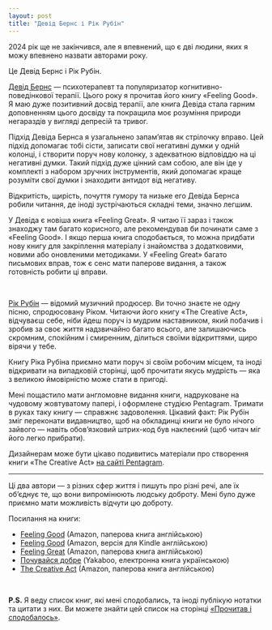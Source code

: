 ```yaml
---
layout: post
title: "Девід Бернс і Рік Рубін"
---
```


2024 рік ще не закінчився, але я впевнений, що є дві людини, яких я можу впевнено назвати авторами року.

Це Девід Бернс і Рік Рубін.

<!-- more -->

[Девід Бернс](https://en.wikipedia.org/wiki/David_D._Burns) — психотерапевт та популяризатор когнитивно-поведінкової терапії. Цього року я прочитав його книгу «Feeling Good». Я маю дуже позитивний досвід терапії, але книга Девіда стала гарним доповненням цього досвіду та покращила моє розуміння природи негараздів у вигляді депресій та тривог.

Підхід Девіда Бернса я узагальнено запамʼятав як стрілочку вправо. Цей підхід допомагає тобі сісти, записати свої негативні думки у одній колонці, і створити поруч нову колонку, з адекватною відповіддю на ці негативні думки. Такий підхід дуже цінний сам собою, але він іде у комплекті з набором зручних інструментів, який допомагає краще розуміти свої думки і знаходити антидот від негативу.

Відкритість, щирість, почуття гумору та низьке его Девіда Бернса робили читання, де іноді зустрічаються складні теми, значно легшим.

У Девіда є новіша книга «Feeling Great». Я читаю її зараз і також знаходжу там багато корисного, але рекомендував би починати саме з «Feeling Good». І якщо перша книга сподобається, то можна придбати нову книгу для закріплення матеріалу і знайомства з додатковими, новими або оновленими методиками. У «Feeling Great» багато письмових вправ, тож є сенс мати паперове видання, а також готовність робити ці вправи.

<br>

[Рік Рубін](https://en.wikipedia.org/wiki/Rick_Rubin) — відомий музичний продюсер. Ви точно знаєте не одну пісню, спродюсовану Ріком. Читаючи його книгу «The Creative Act», відчуваєш себе, ніби йдеш поруч із мудрим наставником, який побачив і зробив за своє життя надзвичайно багато всього, але залишаючись скромним, спокійним і смиренним, ділиться своїми відкриттями, щиро вірячи у тебе.

Книгу Ріка Рубіна приємно мати поруч зі своїм робочим місцем, та іноді відкривати на випадковій сторінці, щоб прочитати якусь мудрість — яка з великою ймовірністю може стати в пригоді.

Мені пощастило мати англомовне видання книги, надруковане на чудовому жовтуватому папері, і оформлене студією Pentagram. Тримати в руках таку книгу — справжнє задоволення. Цікавий факт: Рік Рубін зміг переконати видавництво, щоб на обкладинці книги не було нічого зайвого — навіть обовʼязковий штрих-код був наклеєний (щоб читач міг його легко прибрати).

Дизайнерам може бути цікаво подивитись матеріали про створення книги «The Creative Act» [на сайті Pentagram](https://www.pentagram.com/news/working-with-rick-rubin-on-the-creative-act-a-way-of-being).

* * *

Ці два автори — з різних сфер життя і пишуть про різні речі, але їх обʼєднує те, що вони випромінюють людську доброту. Мені було дуже приємно мати можливість відчути цю доброту.

Посилання на книги:
- [Feeling Good](https://www.amazon.com/Feeling-Good-New-Mood-Therapy/dp/0380731762/) (Amazon, паперова книга англійською)
- [Feeling Good](https://www.amazon.com/Feeling-Good-New-Mood-Therapy/dp/0380731762/) (Amazon, версія для Kindle англійською)
- [Feeling Great](https://www.amazon.com/Feeling-Great-Revolutionary-Treatment-Depression/dp/168373288X/) (Amazon, паперова книга англійською)
- [Почувайся добре](https://www.yakaboo.ua/ua/pochuvajsja-dobre-nova-terapija-nastroju-2243587.html) (Yakaboo, електронна книга українською)
- [The Creative Act](https://www.amazon.com/Creative-Act-Way-Being/dp/0593652886/) (Amazon, паперова книга англійською)

<br>

**P.S.** Я веду список книг, які мені сподобались, та іноді публікую нотатки та цитати з них. Ви можете знайти цей список на сторінці [«Прочитав і сподобалось»](/lists/books/).
